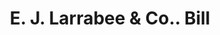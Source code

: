 ---
doi: 10.7916/D8Z04M5X
date_other: '1870'
date_other_textual: 1870-1879
form: printed ephemera
genre:
- Invoices
name:
- E. J. Larrabee & Co.
object_in_context_url: https://biggert.cul.columbia.edu/items/view/ave_biggert_00828
subject_hierarchical_geographic:
- Albany, New York, United States
subject_name:
- E. J. Larrabee & Co.
title: E. J. Larrabee & Co.. Bill
sort_title: E. J. Larrabee & Co.. Bill
call_number: ave_biggert_00828
coordinates:
- 42.652499999999996,-73.75722222222223
pid: ave_biggert_00828
identifiers: ave_biggert_00828
canvas_id: ldpd:396100
permalink: "/items/ave_biggert_00828/"
layout: iiif-image-page
---